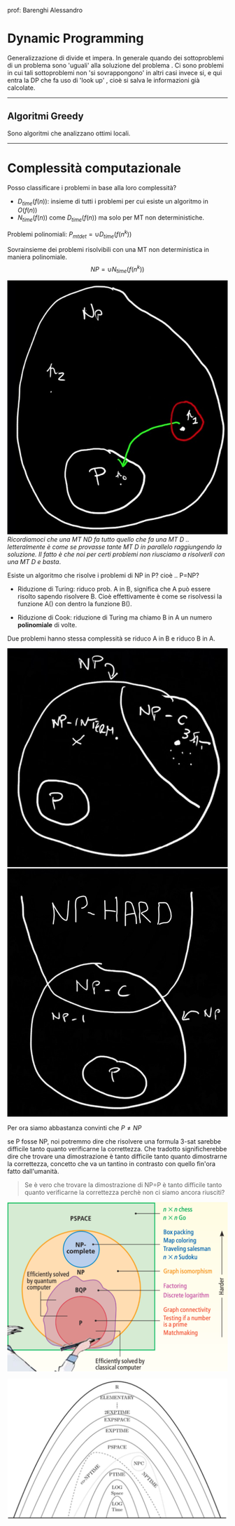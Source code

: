 prof: Barenghi Alessandro 

# Dynamic Programming 
Generalizzazione di divide et impera. In generale quando dei sottoproblemi di un problema sono 'uguali' alla soluzione del problema . 
Ci sono problemi in cui tali sottoproblemi non 'si sovrappongono' in altri casi invece si, e qui entra la DP che fa uso di 'look up' , cioè si salva le informazioni già calcolate. 

---- 
## Algoritmi Greedy 
Sono algoritmi che analizzano ottimi locali. 

----
# Complessità computazionale 
Posso classificare i problemi in base alla loro complessità? 

- $D_{time}(f(n))$: insieme di tutti i problemi per cui esiste un algoritmo in $O(f(n))$
- $N_{time}(f(n))$ come $D_{time}(f(n))$ ma solo per MT non deterministiche. 

Problemi polinomiali: $P_{mt det}=\cup D_{time}(f(n^k))$

Sovrainsieme dei problemi risolvibili con una MT non deterministica in maniera polinomiale. 
$$NP = \cup N_{time}(f(n^k))$$

![](images/np.jpg)
*Ricordiamoci che una MT ND fa tutto quello che fa una MT D .. letteralmente è come se provasse tante MT D in parallelo raggiungendo la soluzione. Il fatto è che noi per certi problemi non riusciamo a risolverli con una MT D e basta*.

Esiste un algoritmo che risolve i problemi di NP in P? 
cioè .. P=NP? 

- Riduzione di Turing: riduco prob. A in B, significa che A può essere risolto sapendo risolvere B. Cioè effettivamente è come se risolvessi la funzione A() con dentro la funzione B().

- Riduzione di Cook: riduzione di Turing ma chiamo B in A un numero **polinomiale** di volte. 

Due problemi hanno stessa complessità se riduco A in B e riduco B in A. 


![](images/nap.jpg)
![](images/nphard.jpg)

Per ora siamo abbastanza convinti che $P \ne NP$

se P fosse NP, noi potremmo dire che risolvere una formula 3-sat sarebbe difficile tanto quanto verificarne la correttezza. Che tradotto significherebbe dire che trovare una dimostrazione è tanto difficile tanto quanto dimostrarne la correttezza, concetto che va un tantino in contrasto con quello fin'ora fatto dall'umanità. 

> Se è vero che trovare la dimostrazione di NP=P è tanto difficile tanto quanto verificarne la correttezza perchè non ci siamo ancora riusciti? 


![](images/np%20complete%20e%20non.png)

![](images/gerarchia%20complexity.png)